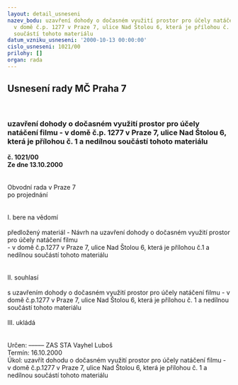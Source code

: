 ```yaml
---
layout: detail_usneseni
nazev_bodu: uzavření dohody o dočasném využití prostor pro účely natáčení filmu -
  v domě č.p. 1277 v Praze 7, ulice Nad Štolou 6, která je přílohou č. 1 a nedílnou
  součástí tohoto materiálu
datum_vzniku_usneseni: '2000-10-13 00:00:00'
cislo_usneseni: 1021/00
prilohy: []
organ: rada
---
```

<div id="ucUsn_pList" class="usn">
	<span><h2>Usnesení rady MČ Praha 7 </h2>
<br></span><div class="standBody">
<span><h3>uzavření dohody o dočasném využití prostor pro účely natáčení filmu - v domě č.p. 1277 v Praze 7, ulice Nad Štolou 6, která je přílohou č. 1 a nedílnou součástí tohoto materiálu</h3></span><div class="center">
		<strong>č. 1021/00</strong><br>
	</div>
<div class="center">
		<strong>Ze dne 13.10.2000</strong><br><br>
	</div>
<br>Obvodní rada v Praze 7<br>po projednání<br><br><br>I.	bere na vědomí<br><br> předložený materiál - Návrh na uzavření dohody o dočasném využití prostor pro účely natáčení filmu <br>- v domě č.p.1277 v Praze 7, ulice  Nad Štolou 6, která je přílohou č.1 a nedílnou součástí tohoto materiálu <br><br><br>II.	souhlasí <br><br>s uzavřením dohody o dočasném využití prostor pro účely natáčení filmu -  v domě č.p.1277 v Praze 7, ulice  Nad Štolou 6, která je přílohou č. 1 a nedílnou součástí tohoto materiálu <br><br>III.	ukládá <br><br><br> Určen:	–––––	ZAS STA Vayhel Luboš<br>Termín: 16.10.2000<br>Úkol:	uzavřít dohodu o dočasném využití prostor pro účely natáčení filmu -  v domě č.p.1277 v Praze 7, ulice  Nad Štolou 6, která je přílohou č. 1 a nedílnou součástí tohoto materiálu <br> <br>
</div>
</div>